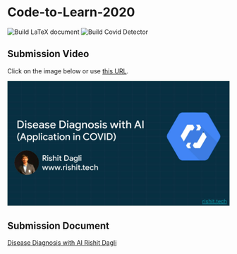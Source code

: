# Code-to-Learn-2020

![Build LaTeX document](https://github.com/Rishit-dagli/Code-to-Learn-2020/workflows/Build%20LaTeX%20document/badge.svg)
![Build Covid Detector](https://github.com/Rishit-dagli/Code-to-Learn-2020/workflows/Build%20Covid%20Detector/badge.svg)

## Submission Video

Click on the image below or use [this URL](https://www.youtube.com/watch?v=s2HALfgO1hM).

[![](https://github.com/Rishit-dagli/Code-to-Learn-2020/blob/master/Code%20To%20Learn.jpg)](https://www.youtube.com/watch?v=s2HALfgO1hM)

## Submission Document

[Disease Diagnosis with AI Rishit Dagli](https://github.com/Rishit-dagli/Code-to-Learn-2020/blob/master/Code_to_Learn_2020.pdf)
